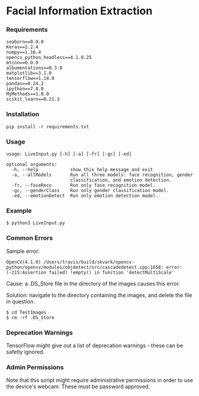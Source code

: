 # Facial Information Extraction

### Requirements
```
seaborn==0.9.0
Keras==2.2.4
numpy==1.16.4
opencv_python_headless==4.1.0.25
mtcnn==0.0.9
albumentations==0.3.0
matplotlib==3.1.0
tensorflow==1.14.0
pandas==0.24.2
ipython==7.8.0
MyMethods==1.0.0
scikit_learn==0.21.3
```

### Installation
```
pip install -r requirements.txt
```

### Usage
```
usage: LiveInput.py [-h] [-a] [-fr] [-gc] [-ed]

optional arguments:
  -h, --help            show this help message and exit
  -a, --allModels       Run all three models: face recognition, gender
                        classification, and emotion detection.
  -fr, --faceReco       Run only face recognition model.
  -gc, --genderClass    Run only gender classification model.
  -ed, --emotionDetect  Run only emotion detection model.
```

### Example
```
$ python3 LiveInput.py
```

### Common Errors

Sample error:
```
OpenCV(4.1.0) /Users/travis/build/skvark/opencv-python/opencv/modules/objdetect/src/cascadedetect.cpp:1658: error: (-215:Assertion failed) !empty() in function 'detectMultiScale'
```

Cause: a .DS_Store file in the directory of the images causes this error.

Solution: navigate to the directory containing the images, and delete the file in question.
```
$ cd TestImages
$ rm -rf .DS_Store
```

### Deprecation Warnings
TensorFlow might give out a list of deprecation warnings - these can be safetly ignored.

### Admin Permissions
Note that this script might require administrative permissions in order to use the device's webcam. These must be password approved.
